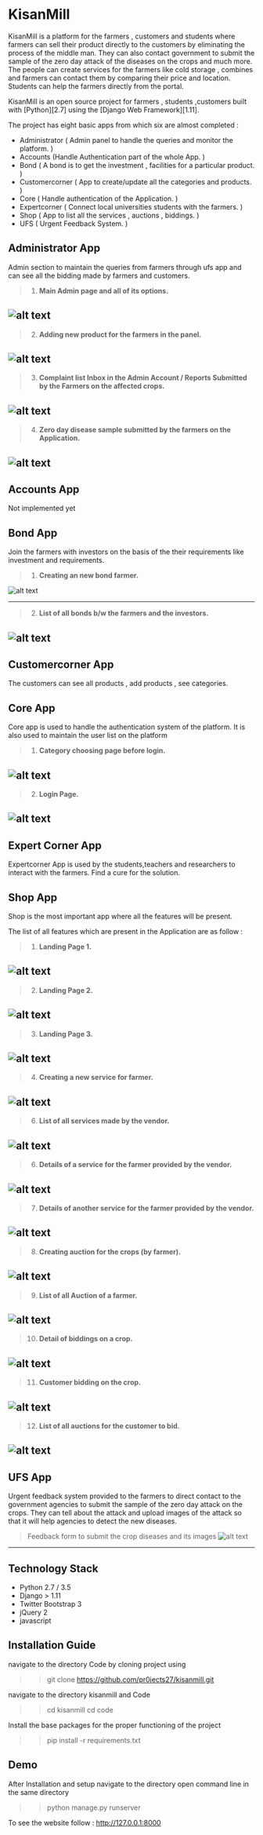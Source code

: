 # KisanMill
KisanMill is a platform for the farmers , customers and students where farmers can sell their product directly to the customers by eliminating the process of the middle man. They can also contact government to submit the sample of the zero day attack of the diseases on the crops and much more. The people can create services for the farmers like cold storage , combines and farmers can contact them by comparing their price and location. Students can help the farmers directly from the portal.


KisanMill is an open source project for farmers , students ,customers built with [Python][2.7] using the [Django Web Framework][1.11].

The project has eight basic apps from which six are almost completed :

* Administrator       ( Admin panel to handle the queries and monitor the platform. )
* Accounts            (Handle Authentication part of the whole App. )
* Bond                ( A bond is to get the investment , facilities for a particular product. )
* Customercorner      ( App to create/update all the categories and products. )
* Core                ( Handle authentication of the Application. )
* Expertcorner        ( Connect local universities students with the farmers. )
* Shop                ( App to list all the services , auctions , biddings. )
* UFS                 ( Urgent Feedback System. )

## Administrator App
Admin section to maintain the queries from farmers through ufs app and can see all the bidding made by farmers and customers.

> 1. **Main Admin page and all of its options.**

![alt text](docs/snapshots/admin/1_main_administrator_page.png)
---

> 2. **Adding new product for the farmers in the panel.**

![alt text](docs/snapshots/admin/2_list_of_all_products_from_admin_panel.png)
---

> 3. **Complaint list Inbox in the Admin Account  / Reports Submitted by the Farmers on the affected crops.**

![alt text](docs/snapshots/admin/3_compaint_list_inbox.png)
---

> 4. **Zero day disease sample submitted by the farmers on the Application.**

![alt text](docs/snapshots/admin/4_disease_report.png)
---

## Accounts App
Not implemented yet

## Bond App
Join the farmers with investors on the basis of the their requirements like investment and requirements.

> 1. **Creating an new bond farmer.**

![alt text](docs/snapshots/bond/1_creating_a_new_bond.png)

---

> 2. **List of all bonds b/w the farmers and the investors.**

![alt text](docs/snapshots/bond/2_list_all_bonds_between_people.png)
---


## Customercorner App
The customers can see all products , add products , see categories.

## Core App
Core app is used to handle the authentication system of the platform. It is also used to maintain the user list on the platform

> 1. **Category choosing page before login.**

![alt text](docs/snapshots/core/1_category_login.png)
---

> 2. **Login Page.**

![alt text](docs/snapshots/core/2_login_page.png)
---



## Expert Corner App
Expertcorner App is used by the students,teachers and researchers to interact with the farmers. Find a cure for the solution.


## Shop App
Shop is the most important app where all the features will be present.

The list of all features which are present in the Application are as follow :


> 1. **Landing Page 1.**

![alt text](docs/snapshots/shop/1_landing_page_1.png)
---

> 2. **Landing Page 2.**

![alt text](docs/snapshots/shop/2_landing_page_2.png)
---

> 3. **Landing Page 3.**

![alt text](docs/snapshots/shop/3_landing_page_3.png)
---

> 4. **Creating a new service for farmer.**

![alt text](docs/snapshots/shop/4_creating_a_new_services_for_the_farmers.png)
---


> 6. **List of all services made by the vendor.**

![alt text](docs/snapshots/shop/5_list_of_all_services_for_the_farmers.png)
---

> 6. **Details of a service for the farmer provided by the vendor.**

![alt text](docs/snapshots/shop/6_details_of_a_service_for_the_farmer_provided_by_the_vendor.png)
---

> 7. **Details of another service for the farmer provided by the vendor.**

![alt text](docs/snapshots/shop/7_detail_of_another_service_for_the_farmer_provided_by_the_vendor.png)
---

> 8. **Creating auction for the crops (by farmer).**

![alt text](docs/snapshots/shop/8_creating_auction_for_the_crop_by_farmer.png)
---

> 9. **List of all Auction of a farmer.**

![alt text](docs/snapshots/shop/9_list_of_all_auction_of_a_farmer.png)
---


> 10. **Detail of biddings on a crop.**

![alt text](docs/snapshots/shop/10_details_of_a_bidding_on_auction_of_crops.png)
---

> 11. **Customer bidding on the crop.**

![alt text](docs/snapshots/shop/11_customer_bidding_on_the_product.png)
---

> 12. **List of all auctions for the customer to bid.**

![alt text](docs/snapshots/shop/12_list_of_all_auction_for_bidding_by_customer.png)
---

## UFS App
Urgent feedback system provided to the farmers to direct contact to the government agencies to submit the sample of the zero day attack on the crops.
They can tell about the attack and upload images of the attack so that it will help agencies to detect the new diseases.

>  Feedback form to submit the crop diseases and its images
![alt text](docs/snapshots/ufs/giving_feedback_for_the_disease_to_the_organizations.png)
---

## Technology Stack

- Python 2.7 / 3.5
- Django > 1.11
- Twitter Bootstrap 3
- jQuery 2
- javascript

## Installation Guide

navigate to the directory Code by cloning project using

>> git clone https://github.com/pr0jects27/kisanmill.git

navigate to the directory kisanmill and Code

>> cd kisanmill
>> cd code

Install the base packages for the proper functioning of the project

>> pip install -r requirements.txt


## Demo

After Installation and setup navigate to the directory
open command line in the same directory

>> python manage.py runserver

To see the website follow : http://127.0.0.1:8000

